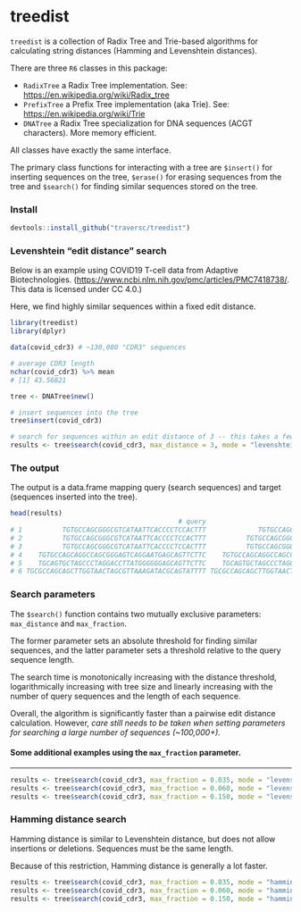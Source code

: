 treedist
================

<!-- <img src="hex.png" width = "130" height = "150" align="right" style="border:0px;padding:15px"> -->

<!-- [![CRAN\_Status\_Badge](http://www.r-pkg.org/badges/version/treedist)](https://cran.r-project.org/package=treedist) [![CRAN\_Downloads\_Badge](https://cranlogs.r-pkg.org/badges/treedist)](https://cran.r-project.org/package=treedist) -->

<!-- [![CRAN\_Downloads\_Total\_Badge](https://cranlogs.r-pkg.org/badges/grand-total/treedist)](https://cran.r-project.org/package=treedist) -->

`treedist` is a collection of Radix Tree and Trie-based algorithms for
calculating string distances (Hamming and Levenshtein distances).

There are three `R6` classes in this package:

  - `RadixTree` a Radix Tree implementation. See:
    <https://en.wikipedia.org/wiki/Radix_tree>
  - `PrefixTree` a Prefix Tree implementation (aka Trie). See:
    <https://en.wikipedia.org/wiki/Trie>
  - `DNATree` a Radix Tree specialization for DNA sequences (ACGT
    characters). More memory efficient.

All classes have exactly the same interface.

The primary class functions for interacting with a tree are `$insert()`
for inserting sequences on the tree, `$erase()` for erasing sequences
from the tree and `$search()` for finding similar sequences stored on
the tree.

### Install

``` r
devtools::install_github("traversc/treedist")
```

### Levenshtein “edit distance” search

Below is an example using COVID19 T-cell data from Adaptive
Biotechnologies.
(<https://www.ncbi.nlm.nih.gov/pmc/articles/PMC7418738/>. This data is
licensed under CC 4.0.)

Here, we find highly similar sequences within a fixed edit distance.

``` r
library(treedist)
library(dplyr)

data(covid_cdr3) # ~130,000 "CDR3" sequences

# average CDR3 length
nchar(covid_cdr3) %>% mean
# [1] 43.56821

tree <- DNATree$new()

# insert sequences into the tree
tree$insert(covid_cdr3)

# search for sequences within an edit distance of 3 -- this takes a few minutes
results <- tree$search(covid_cdr3, max_distance = 3, mode = "levenshtein", nthreads=8)
```

### The output

The output is a data.frame mapping query (search sequences) and target
(sequences inserted into the tree).

``` r
head(results)
                                          # query                                        target distance
# 1          TGTGCCAGCGGGCGTCATAATTCACCCCTCCACTTT             TGTGCCAGCGGCTATAATTCACCCCTCCACTTT        3
# 2          TGTGCCAGCGGGCGTCATAATTCACCCCTCCACTTT          TGTGCCAGCGGGCGTCATAATTCACCCCTCCACTTT        0
# 3          TGTGCCAGCGGGCGTCATAATTCACCCCTCCACTTT          TGTGCCAGCGGGGACAGTAATTCACCCCTCCACTTT        3
# 4    TGTGCCAGCAGGCCAGCGGGAGTCAGGAATGAGCAGTTCTTC    TGTGCCAGCAGGCCAGCGGGAGTCAGGAATGAGCAGTTCTTC        0
# 5    TGCAGTGCTAGCCCTAGGACCTTATGGGGGGAGCAGTTCTTC    TGCAGTGCTAGCCCTAGGACCTTATGGGGGGAGCAGTTCTTC        0
# 6 TGCGCCAGCAGCTTGGTAACTAGCGTTAAAGATACGCAGTATTTT TGCGCCAGCAGCTTGGTAACTAGCGTTAAAGATACGCAGTATTTT        0
```

### Search parameters

The `$search()` function contains two mutually exclusive parameters:
`max_distance` and `max_fraction`.

The former parameter sets an absolute threshold for finding similar
sequences, and the latter parameter sets a threshold relative to the
query sequence length.

The search time is monotonically increasing with the distance threshold,
logarithmically increasing with tree size and linearly increasing with
the number of query sequences and the length of each sequence.

Overall, the algorithm is significantly faster than a pairwise edit
distance calculation. However, *care still needs to be taken when
setting parameters for searching a large number of sequences
(\~100,000+).*

#### Some additional examples using the `max_fraction` parameter.

-----

``` r
results <- tree$search(covid_cdr3, max_fraction = 0.035, mode = "levenshtein", nthreads=8) # ~several seconds
results <- tree$search(covid_cdr3, max_fraction = 0.060, mode = "levenshtein", nthreads=8) # ~1 minute
results <- tree$search(covid_cdr3, max_fraction = 0.150, mode = "levenshtein", nthreads=8) # 15-20 minutes
```

### Hamming distance search

Hamming distance is similar to Levenshtein distance, but does not allow
insertions or deletions. Sequences must be the same length.

Because of this restriction, Hamming distance is generally a lot faster.

``` r
results <- tree$search(covid_cdr3, max_fraction = 0.035, mode = "hamming", nthreads=8) # ~1 second
results <- tree$search(covid_cdr3, max_fraction = 0.060, mode = "hamming", nthreads=8) # ~ several seconds
results <- tree$search(covid_cdr3, max_fraction = 0.150, mode = "hamming", nthreads=8) # ~ 1.5 minutes
```
